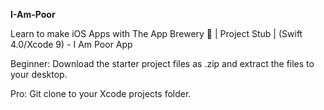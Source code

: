 <b>I-Am-Poor</b>

Learn to make iOS Apps with The App Brewery 📱 | Project Stub | (Swift 4.0/Xcode 9) - I Am Poor App

Beginner: Download the starter project files as .zip and extract the files to your desktop.

Pro: Git clone to your Xcode projects folder.


